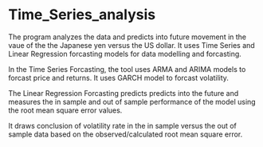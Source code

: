 # Time_Series_analysis

The program analyzes the data and predicts into future movement in the vaue of the the Japanese yen versus the US dollar. It uses Time Series  and Linear Regression forcasting models for data modelling and forcasting. 

In the Time Series Forcasting, the tool uses ARMA and ARIMA models to forcast price and returns. It uses GARCH model to forcast volatility. 

The Linear Regression Forcasting predicts predicts into the future and measures the in sample and out of sample performance of the model using the root mean square error values. 

It draws conclusion of volatility rate in the in sample versus the out of sample data based on the observed/calculated root mean square error. 
